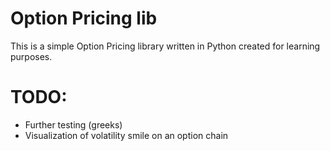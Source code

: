 
# Option Pricing lib

This is a simple Option Pricing library written in Python created for learning purposes.

# TODO:
* Further testing (greeks)
* Visualization of volatility smile on an option chain

